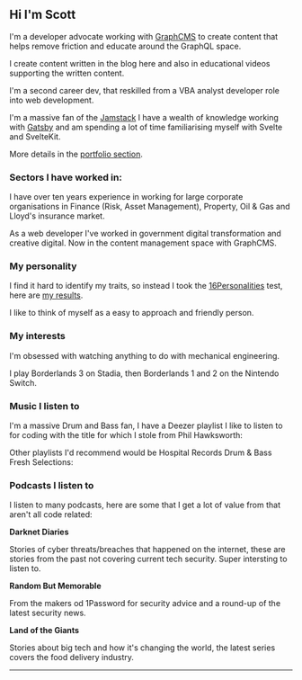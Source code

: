 <script>
  import DateUpdated from '$lib/components/date-updated.svelte'
  import Small from '$lib/components/small.svelte'
  import Deezer from '$lib/components/deezer.svelte'
</script>

## Hi I'm Scott

I'm a developer advocate working with [GraphCMS] to create content
that helps remove friction and educate around the GraphQL space.

I create content written in the blog here and also in educational
videos supporting the written content.

I'm a second career dev, that reskilled from a VBA analyst developer
role into web development.

I'm a massive fan of the [Jamstack] I have a wealth of knowledge
working with [Gatsby] and am spending a lot of time familiarising
myself with Svelte and SvelteKit.

More details in the [portfolio section].

### Sectors I have worked in:

I have over ten years experience in working for large corporate
organisations in Finance (Risk, Asset Management), Property, Oil & Gas
and Lloyd's insurance market.

As a web developer I've worked in government digital transformation
and creative digital. Now in the content management space with
GraphCMS.

### My personality

I find it hard to identify my traits, so instead I took the
[16Personalities] test, here are [my results].

I like to think of myself as a easy to approach and friendly person.

### My interests

I'm obsessed with watching anything to do with mechanical engineering.

I play Borderlands 3 on Stadia, then Borderlands 1 and 2 on the
Nintendo Switch.

### Music I listen to

I'm a massive Drum and Bass fan, I have a Deezer playlist I like to
listen to for coding with the title for which I stole from Phil
Hawksworth:

<Deezer
  frameSrc="playlist/8980854742"
/>

Other playlists I'd recommend would be Hospital Records Drum & Bass
Fresh Selections:

<Deezer
  frameSrc="playlist/4061543982"
/>

### Podcasts I listen to

I listen to many podcasts, here are some that I get a lot of value
from that aren't all code related:

**Darknet Diaries**

Stories of cyber threats/breaches that happened on the internet, these
are stories from the past not covering current tech security. Super
intersting to listen to.

<Deezer
  frameSrc="show/496882"
/>

**Random But Memorable**

From the makers od 1Password for security advice and a round-up of the
latest security news.

<Deezer
  frameSrc="show/401552"
/>

**Land of the Giants**

Stories about big tech and how it's changing the world, the latest
series covers the food delivery industry.

<Deezer
  frameSrc="show/679992"
/>

---

[graphcms]: https://graphcms.com/
[vba]: https://en.wikipedia.org/wiki/Visual_Basic_for_Applications
[now]: https://zeit.co/now
[gatsby]: https://www.gatsbyjs.org/
[16personalities]: https://www.16personalities.com/
[my results]: https://www.16personalities.com/profiles/ba01a67248b68
[jamstack]: https://jamstack.org/
[portfolio section]: /portfolio
